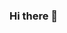 ### Hi there 👋

<!--
**vaibhav89000/vaibhav89000** is a ✨ _special_ ✨ repository because its `README.md` (this file) appears on your GitHub profile.

Here are some ideas to get you started:

- 🔭 I’m currently working on Web Development projects and native apps
- 🌱 I’m currently learning Node js and angular
- 👯 I’m looking to collaborate on ...
- 🤔 I’m looking for help with ...
- 💬 Ask me about Web Development and scraping
- 📫 How to reach me: vaibhav89000@gmail.com
- 😄 Pronouns: ...
- ⚡ Fun fact: Either you run the code or the code runs you
-->
